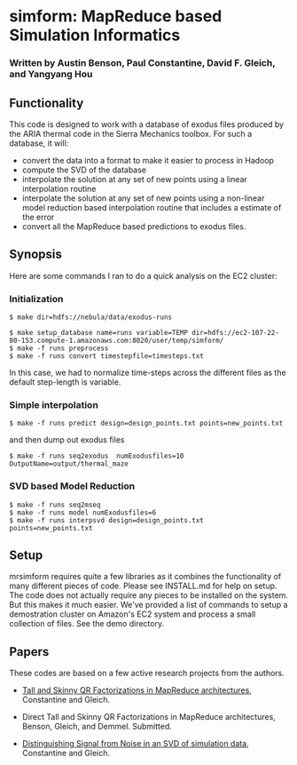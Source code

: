 simform: MapReduce based Simulation Informatics
=========

### Written by Austin Benson, Paul Constantine, David F. Gleich, and Yangyang Hou

Functionality
-------------

This code is designed to work with a database of exodus files produced
by the ARIA thermal code in the Sierra Mechanics toolbox.  For such
a database, it will:
* convert the data into a format to make it easier to process in Hadoop
* compute the SVD of the database
* interpolate the solution at any set of new points using a linear
  interpolation routine
* interpolate the solution at any set of new points using a non-linear
  model reduction based interpolation routine that includes a estimate
  of the error
* convert all the MapReduce based predictions to exodus files.

Synopsis
--------

Here are some commands I ran to do a quick analysis on the EC2 cluster:

### Initialization

    $ make dir=hdfs://nebula/data/exodus-runs

    $ make setup_database name=runs variable=TEMP dir=hdfs://ec2-107-22-80-153.compute-1.amazonaws.com:8020/user/temp/simform/
    $ make -f runs preprocess
    $ make -f runs convert timestepfile=timesteps.txt

In this case, we had to normalize time-steps across the different files as the default step-length is variable.

### Simple interpolation

    $ make -f runs predict design=design_points.txt points=new_points.txt

and then dump out exodus files

    $ make -f runs seq2exodus  numExodusfiles=10 OutputName=output/thermal_maze

### SVD based Model Reduction

    $ make -f runs seq2mseq
    $ make -f runs model numExodusfiles=6
    $ make -f runs interpsvd design=design_points.txt points=new_points.txt

Setup
---------------

mrsimform requires quite a few libraries as it combines the
functionality of many different pieces of code.  Please see
INSTALL.md for help on setup.  The code does not actually 
require any pieces to be installed on the system.  But this 
makes it much easier.  We've provided a list of commands to
setup a demostration cluster on Amazon's EC2 system and process
a small collection of files.  See the demo directory.

Papers
------

These codes are based on a few active research projects from
the authors.  

* [Tall and Skinny QR Factorizations in MapReduce architectures](http://dx.doi.org/10.1145/1996092.1996103),
Constantine and Gleich.

* Direct Tall and Skinny QR Factorizations in MapReduce architectures,
Benson, Gleich, and Demmel. Submitted.

* [Distinguishing Signal from Noise in an SVD of simulation data](10.1109/ICASSP.2012.6289125),
Constantine and Gleich.


